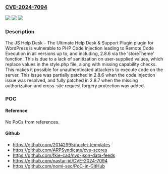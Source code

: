 ### [CVE-2024-7094](https://cve.mitre.org/cgi-bin/cvename.cgi?name=CVE-2024-7094)
![](https://img.shields.io/static/v1?label=Product&message=JS%20Help%20Desk%20%E2%80%93%20The%20Ultimate%20Help%20Desk%20%26%20Support%20Plugin&color=blue)
![](https://img.shields.io/static/v1?label=Version&message=*%3C%3D%202.8.6%20&color=brighgreen)
![](https://img.shields.io/static/v1?label=Vulnerability&message=CWE-94%20Improper%20Control%20of%20Generation%20of%20Code%20('Code%20Injection')&color=brighgreen)

### Description

The JS Help Desk – The Ultimate Help Desk & Support Plugin plugin for WordPress is vulnerable to PHP Code Injection leading to Remote Code Execution in all versions up to, and including, 2.8.6 via the 'storeTheme' function. This is due to a lack of sanitization on user-supplied values, which replace values in the style.php file, along with missing capability checks. This makes it possible for unauthenticated attackers to execute code on the server. This issue was partially patched in 2.8.6 when the code injection issue was resolved, and fully patched in 2.8.7 when the missing authorization and cross-site request forgery protection was added.

### POC

#### Reference
No PoCs from references.

#### Github
- https://github.com/20142995/nuclei-templates
- https://github.com/ARPSyndicate/cve-scores
- https://github.com/fkie-cad/nvd-json-data-feeds
- https://github.com/nastar-id/CVE-2024-7094
- https://github.com/nomi-sec/PoC-in-GitHub

